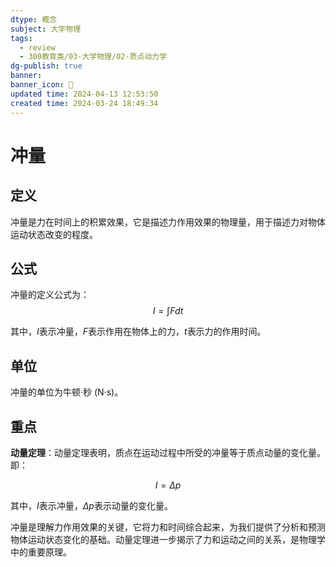 ```yaml
---
dtype: 概念
subject: 大学物理
tags:
  - review
  - 300教育类/03-大学物理/02-质点动力学
dg-publish: true
banner: 
banner_icon: 🧠
updated time: 2024-04-13 12:53:50
created time: 2024-03-24 18:49:34
---
```

# 冲量

## 定义

冲量是力在时间上的积累效果，它是描述力作用效果的物理量，用于描述力对物体运动状态改变的程度。

## 公式

冲量的定义公式为：$$I = \int F dt$$

其中，$I$表示冲量，$F$表示作用在物体上的力，$t$表示力的作用时间。

## 单位

冲量的单位为牛顿·秒 (N·s)。

## 重点

**动量定理**：动量定理表明，质点在运动过程中所受的冲量等于质点动量的变化量。即：

$$I = \Delta p$$

其中，$I$表示冲量，$\Delta p$表示动量的变化量。

冲量是理解力作用效果的关键，它将力和时间综合起来，为我们提供了分析和预测物体运动状态变化的基础。动量定理进一步揭示了力和运动之间的关系，是物理学中的重要原理。




